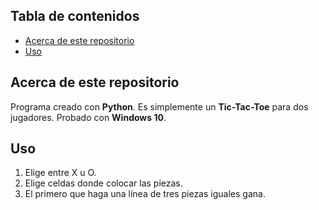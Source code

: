 ## Tabla de contenidos

- [Acerca de este repositorio](#Acerca-de-este-repositorio)
- [Uso](#Uso)

## Acerca de este repositorio

Programa creado con **Python**. Es simplemente un **Tic-Tac-Toe** para dos jugadores.
Probado con **Windows 10**.

## Uso

1. Elige entre X u O.
2. Elige celdas donde colocar las piezas.
3. El primero que haga una línea de tres piezas iguales gana.